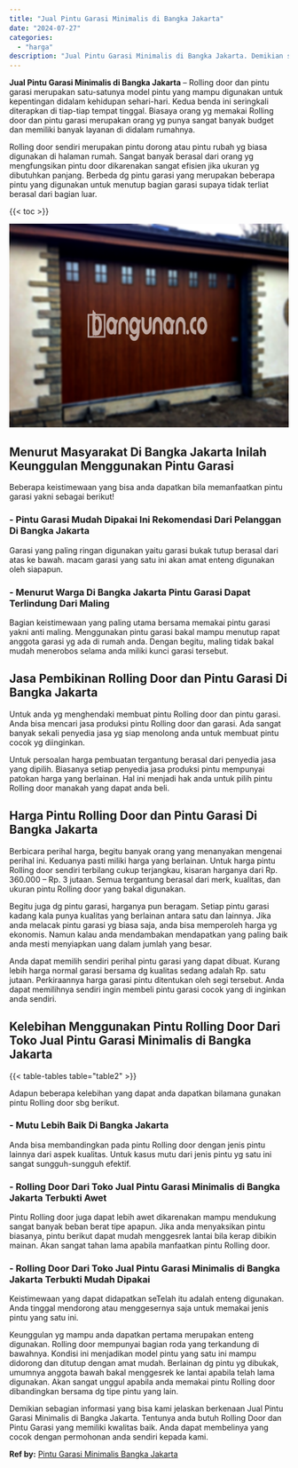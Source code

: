 ```yaml
---
title: "Jual Pintu Garasi Minimalis di Bangka Jakarta"
date: "2024-07-27"
categories: 
  - "harga"
description: "Jual Pintu Garasi Minimalis di Bangka Jakarta. Demikian sebagian informasi yang bisa kami jelaskan berkenaan Jual Pintu Garasi Minimalis di Bangka Jakarta. T..."
---
```


**Jual Pintu Garasi Minimalis di Bangka Jakarta** – Rolling door dan pintu garasi merupakan satu-satunya model pintu yang mampu digunakan untuk kepentingan didalam kehidupan sehari-hari. Kedua benda ini seringkali diterapkan di tiap-tiap tempat tinggal. Biasaya orang yg memakai Rolling door dan pintu garasi merupakan orang yg punya sangat banyak budget dan memiliki banyak layanan di didalam rumahnya.

Rolling door sendiri merupakan pintu dorong atau pintu rubah yg biasa digunakan di halaman rumah. Sangat banyak berasal dari orang yg mengfungsikan pintu door dikarenakan sangat efisien jika ukuran yg dibutuhkan panjang. Berbeda dg pintu garasi yang merupakan beberapa pintu yang digunakan untuk menutup bagian garasi supaya tidak terliat berasal dari bagian luar.

{{< toc >}}

![Jual Pintu Garasi Minimalis di Bangka Jakarta](/images/pintu-garasi-60.png)

## Menurut Masyarakat Di Bangka Jakarta Inilah Keunggulan Menggunakan Pintu Garasi

Beberapa keistimewaan yang bisa anda dapatkan bila memanfaatkan pintu garasi yakni sebagai berikut!

### \- Pintu Garasi Mudah Dipakai Ini Rekomendasi Dari Pelanggan Di Bangka Jakarta

Garasi yang paling ringan digunakan yaitu garasi bukak tutup berasal dari atas ke bawah. macam garasi yang satu ini akan amat enteng digunakan oleh siapapun.

### \- Menurut Warga Di Bangka Jakarta Pintu Garasi Dapat Terlindung Dari Maling

Bagian keistimewaan yang paling utama bersama memakai pintu garasi yakni anti maling. Menggunakan pintu garasi bakal mampu menutup rapat anggota garasi yg ada di rumah anda. Dengan begitu, maling tidak bakal mudah menerobos selama anda miliki kunci garasi tersebut.

## Jasa Pembikinan Rolling Door dan Pintu Garasi Di Bangka Jakarta

Untuk anda yg menghendaki membuat pintu Rolling door dan pintu garasi. Anda bisa mencari jasa produksi pintu Rolling door dan garasi. Ada sangat banyak sekali penyedia jasa yg siap menolong anda untuk membuat pintu cocok yg diinginkan.

Untuk persoalan harga pembuatan tergantung berasal dari penyedia jasa yang dipilih. Biasanya setiap penyedia jasa produksi pintu mempunyai patokan harga yang berlainan. Hal ini menjadi hak anda untuk pilih pintu Rolling door manakah yang dapat anda beli.

## Harga Pintu Rolling Door dan Pintu Garasi Di Bangka Jakarta

Berbicara perihal harga, begitu banyak orang yang menanyakan mengenai perihal ini. Keduanya pasti miliki harga yang berlainan. Untuk harga pintu Rolling door sendiri terbilang cukup terjangkau, kisaran harganya dari Rp. 360.000 – Rp. 3 jutaan. Semua tergantung berasal dari merk, kualitas, dan ukuran pintu Rolling door yang bakal digunakan.

Begitu juga dg pintu garasi, harganya pun beragam. Setiap pintu garasi kadang kala punya kualitas yang berlainan antara satu dan lainnya. Jika anda melacak pintu garasi yg biasa saja, anda bisa memperoleh harga yg ekonomis. Namun kalau anda mendambakan mendapatkan yang paling baik anda mesti menyiapkan uang dalam jumlah yang besar.

Anda dapat memilih sendiri perihal pintu garasi yang dapat dibuat. Kurang lebih harga normal garasi bersama dg kualitas sedang adalah Rp. satu jutaan. Perkiraannya harga garasi pintu ditentukan oleh segi tersebut. Anda dapat memilihnya sendiri ingin membeli pintu garasi cocok yang di inginkan anda sendiri.

## Kelebihan Menggunakan Pintu Rolling Door Dari Toko Jual Pintu Garasi Minimalis di Bangka Jakarta

{{< table-tables table="table2" >}}

Adapun beberapa kelebihan yang dapat anda dapatkan bilamana gunakan pintu Rolling door sbg berikut.

### \- Mutu Lebih Baik Di Bangka Jakarta

Anda bisa membandingkan pada pintu Rolling door dengan jenis pintu lainnya dari aspek kualitas. Untuk kasus mutu dari jenis pintu yg satu ini sangat sungguh-sungguh efektif.

### \- Rolling Door Dari Toko Jual Pintu Garasi Minimalis di Bangka Jakarta Terbukti Awet

Pintu Rolling door juga dapat lebih awet dikarenakan mampu mendukung sangat banyak beban berat tipe apapun. Jika anda menyaksikan pintu biasanya, pintu berikut dapat mudah menggesrek lantai bila kerap dibikin mainan. Akan sangat tahan lama apabila manfaatkan pintu Rolling door.

### \- Rolling Door Dari Toko Jual Pintu Garasi Minimalis di Bangka Jakarta Terbukti Mudah Dipakai

Keistimewaan yang dapat didapatkan seTelah itu adalah enteng digunakan. Anda tinggal mendorong atau menggesernya saja untuk memakai jenis pintu yang satu ini.

Keunggulan yg mampu anda dapatkan pertama merupakan enteng digunakan. Rolling door mempunyai bagian roda yang terkandung di bawahnya. Kondisi ini menjadikan model pintu yang satu ini mampu didorong dan ditutup dengan amat mudah. Berlainan dg pintu yg dibukak, umumnya anggota bawah bakal menggesrek ke lantai apabila telah lama digunakan. Akan sangat unggul apabila anda memakai pintu Rolling door dibandingkan bersama dg tipe pintu yang lain.

Demikian sebagian informasi yang bisa kami jelaskan berkenaan Jual Pintu Garasi Minimalis di Bangka Jakarta. Tentunya anda butuh Rolling Door dan Pintu Garasi yang memiliki kwalitas baik. Anda dapat membelinya yang cocok dengan permohonan anda sendiri kepada kami.

**Ref by:** [Pintu Garasi Minimalis Bangka Jakarta](https://id.wikipedia.org/wiki/Pintu)
